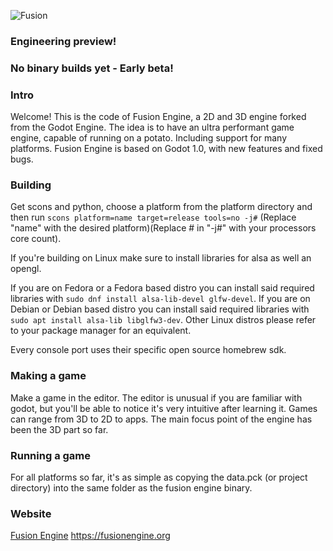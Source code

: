 ![Fusion](/logo.png)

### Engineering preview!
### No binary builds yet - Early beta!

### Intro
Welcome! This is the code of Fusion Engine, a 2D and 3D engine forked from the Godot Engine. 
The idea is to have an ultra performant game engine, capable of running on a potato. 
Including support for many platforms. 
Fusion Engine is based on Godot 1.0, with new features and fixed bugs.

### Building
Get scons and python, choose a platform from the platform directory and then run 
`scons platform=name target=release tools=no -j#` (Replace "name" with the desired platform)(Replace # in "-j#" with your processors core count).

If you're building on Linux make sure to install libraries for alsa as well an opengl.

If you are on Fedora or a Fedora based distro you can install said required libraries with `sudo dnf install alsa-lib-devel glfw-devel`.
If you are on Debian or Debian based distro you can install said required libraries with `sudo apt install alsa-lib libglfw3-dev`.
Other Linux distros please refer to your package manager for an equivalent.

Every console port uses their specific open source homebrew sdk.

### Making a game
Make a game in the editor.
The editor is unusual if you are familiar with godot, but you'll be able to notice it's very intuitive after learning it. 
Games can range from 3D to 2D to apps. 
The main focus point of the engine has been the 3D part so far.

### Running a game
For all platforms so far, it's as simple as copying the data.pck (or project directory) into the same folder as the fusion engine binary.

### Website
[Fusion Engine](https://fusionengine.org)
https://fusionengine.org

